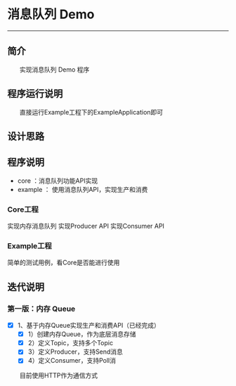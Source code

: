 # 消息队列 Demo
***
## 简介
&ensp;&ensp;&ensp;&ensp;实现消息队列 Demo 程序

## 程序运行说明
&ensp;&ensp;&ensp;&ensp;直接运行Example工程下的ExampleApplication即可

## 设计思路

## 程序说明
- core ：消息队列功能API实现
- example ： 使用消息队列API，实现生产和消费

### Core工程
实现内存消息队列
实现Producer API
实现Consumer API

### Example工程
简单的测试用例，看Core是否能进行使用

## 迭代说明
### 第一版：内存 Queue
- [x] 1、基于内存Queue实现生产和消费API（已经完成）
  - [x] 1）创建内存Queue，作为底层消息存储
  - [x] 2）定义Topic，支持多个Topic
  - [x] 3）定义Producer，支持Send消息
  - [x] 4）定义Consumer，支持Poll消
  
&ensp;&ensp;&ensp;&ensp;目前使用HTTP作为通信方式